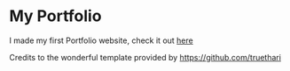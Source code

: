 # My Portfolio

I made my first Portfolio website, check it out [here](https://sumanthreddy.co)

Credits to the wonderful template provided by https://github.com/truethari
